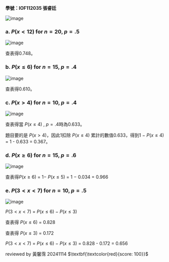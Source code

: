 **學號：IOF112035   張睿廷**

![image](https://github.com/user-attachments/assets/f7198614-cfd3-427d-b37a-f801f973c4ed)



### a. $P(x < 12)$ for $n = 20$, $p = .5$

![image](https://github.com/user-attachments/assets/2b893056-ae70-44e3-914b-9fb12f336bfb)

查表得0.748。

### b. $P(x \leq 6)$ for $n = 15$, $p = .4$

![image](https://github.com/user-attachments/assets/bb3dd0a5-4419-4d9d-8c58-d2a8e129a4d7)

查表得0.610。

### c. $P(x > 4)$ for $n = 10$, $p = .4$

![image](https://github.com/user-attachments/assets/c8a5062b-354e-480a-9183-56f3273b3e0f)

查表得當 $P(x ≤ 4)$ , $p = .4$時為0.633。

題目要的是 $P(x > 4)$，因此1扣除 $P(x ≤ 4)$ 累計的數值0.633，得到1 − $P(x ≤ 4 )$ = 1 - 0.633 = 0.367。

### d. $P(x \geq 6)$ for $n = 15$, $p = .6$

![image](https://github.com/user-attachments/assets/c6a3ca44-39c7-4f3a-bcbd-918ff03074ea)

查表得$P(x≥6)$ = 1− $P(x≤5)$ = 1 − 0.034 = 0.966

### e. $P(3 < x < 7)$ for $n = 10$, $p = .5$

![image](https://github.com/user-attachments/assets/3f68cd74-5501-4ef0-bcfd-bd25c8505359)

$P(3<x<7)$ = $P(x≤6)$ − $P(x≤3)$

查表得 $P(x≤6)$ = 0.828

查表得 $P(x≤3)$ = 0.172

$P(3<x<7)$ = $P(x≤6)$ − $P(x≤3)$ = 0.828 - 0.172 = 0.656

reviewed by 黃馨霈 20241114 $\textbf{\textcolor{red}{score: 100}}$
